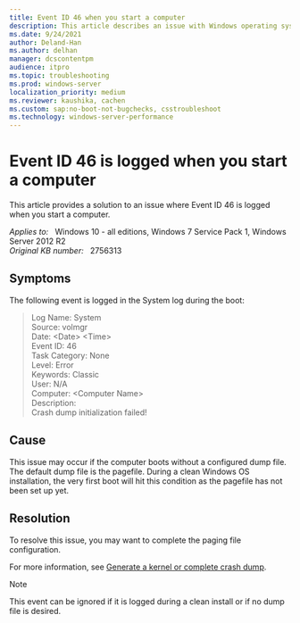 ```yaml
---
title: Event ID 46 when you start a computer
description: This article describes an issue with Windows operating system, wherein System Event logs report Event ID 46 after a computer restart.
ms.date: 9/24/2021
author: Deland-Han
ms.author: delhan
manager: dcscontentpm
audience: itpro
ms.topic: troubleshooting
ms.prod: windows-server
localization_priority: medium
ms.reviewer: kaushika, cachen
ms.custom: sap:no-boot-not-bugchecks, csstroubleshoot
ms.technology: windows-server-performance
---
```

# Event ID 46 is logged when you start a computer

This article provides a solution to an issue where Event ID 46 is logged when you start a computer.

_Applies to:_ &nbsp; Windows 10 - all editions, Windows 7 Service Pack 1, Windows Server 2012 R2  
_Original KB number:_ &nbsp; 2756313

## Symptoms

The following event is logged in the System log during the boot:

> Log Name: System  
Source: volmgr  
Date: \<Date> \<Time>  
Event ID: 46  
Task Category: None  
Level: Error  
Keywords: Classic  
User: N/A  
Computer: \<Computer Name>  
Description:  
Crash dump initialization failed!

## Cause

This issue may occur if the computer boots without a configured dump file. The default dump file is the pagefile. During a clean Windows OS installation, the very first boot will hit this condition as the pagefile has not been set up yet.

## Resolution

To resolve this issue, you may want to complete the paging file configuration.

For more information, see [Generate a kernel or complete crash dump](/windows/client-management/generate-kernel-or-complete-crash-dump).

> [!NOTE]
> This event can be ignored if it is logged during a clean install or if no dump file is desired.
